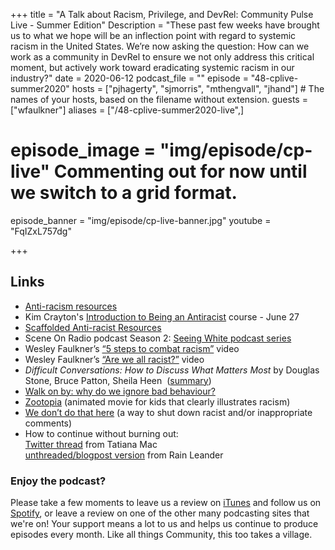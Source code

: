 +++
title = "A Talk about Racism, Privilege, and DevRel: Community Pulse Live - Summer Edition"
Description = "These past few weeks have brought us to what we hope will be an inflection point with regard to systemic racism in the United States. We’re now asking the question: How can we work as a community in DevRel to ensure we not only address this critical moment, but actively work toward eradicating systemic racism in our industry?"
date = 2020-06-12
podcast_file = ""
episode = "48-cplive-summer2020"
hosts = ["pjhagerty", "sjmorris", "mthengvall", "jhand"] # The names of your hosts, based on the filename without extension.
guests = ["wfaulkner"]
aliases = ["/48-cplive-summer2020-live",]
# episode_image = "img/episode/cp-live" Commenting out for now until we switch to a grid format.
episode_banner = "img/episode/cp-live-banner.jpg"
youtube = "FqIZxL757dg"

+++

## Links

* [Anti-racism resources](https://docs.google.com/document/d/1BRlF2_zhNe86SGgHa6-VlBO-QgirITwCTugSfKie5Fs/preview?pru=AAABcqmy2m0*LgjLwByxnCmOdUIYC5K-Jw)
* Kim Crayton's [Introduction to Being an Antiracist](https://ti.to/kim.crayton.llc/introduction-to-being-an-antiracist) course - June 27
* [Scaffolded Anti-racist Resources](https://docs.google.com/document/d/1PrAq4iBNb4nVIcTsLcNlW8zjaQXBLkWayL8EaPlh0bc/preview?pru=AAABcrhVSzg*-es-J-wdNH3QO0hGxT6iEw)
* Scene On Radio podcast Season 2: [Seeing White podcast series](http://www.sceneonradio.org/seeing-white/)
* Wesley Faulkner’s [“5 steps to combat racism”](https://www.youtube.com/watch?v=GY02zKjyA9Q&feature=youtu.be) video
* Wesley Faulkner’s [“Are we all racist?”](https://youtu.be/rBB9KQr4XfI) video
* _Difficult Conversations: How to Discuss What Matters Most_ by Douglas Stone, Bruce Patton, Sheila Heen  ([summary](https://www.beyondintractability.org/bksum/stone-difficult))
* [Walk on by: why do we ignore bad behaviour?](https://www.theguardian.com/science/2020/apr/05/walk-on-by-why-do-we-ignore-bad-behaviour)
* [Zootopia](https://en.wikipedia.org/wiki/Zootopia) (animated movie for kids that clearly illustrates racism)
* [We don’t do that here](https://thagomizer.com/blog/2017/09/29/we-don-t-do-that-here.html) (a way to shut down racist and/or inappropriate comments)
* How to continue without burning out:  
[Twitter thread](https://twitter.com/TatianaTMac/status/1268909345141473281) from Tatiana Mac  
[unthreaded/blogpost version](http://groningenrain.nl/dutch-lock-down-day-eighty-four/) from Rain Leander



### Enjoy the podcast?
Please take a few moments to leave us a review on [iTunes](https://itunes.apple.com/us/podcast/community-pulse/id1218368182?mt=2) and follow us on [Spotify](https://open.spotify.com/show/3I7g5WfMSgpWu38zZMjet?si=565TMb81SaWwrJYbAIeOxQ), or leave a review on one of the other many podcasting sites that we're on! Your support means a lot to us and helps us continue to produce episodes every month. Like all things Community, this too takes a village.
